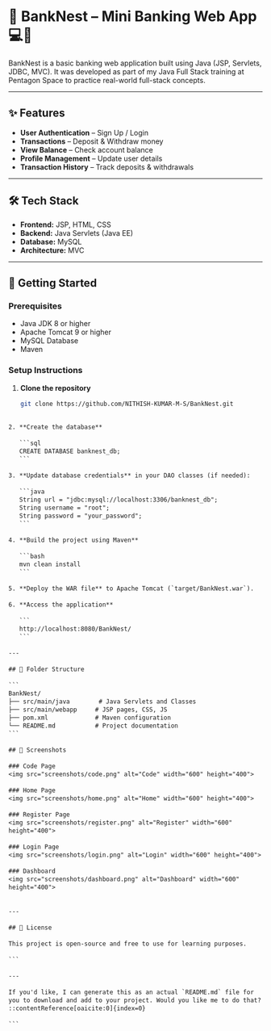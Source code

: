 # 🚀 BankNest – Mini Banking Web App 💻🏦

BankNest is a basic banking web application built using Java (JSP, Servlets, JDBC, MVC). It was developed as part of my Java Full Stack training at Pentagon Space to practice real-world full-stack concepts.

---

## ✨ Features

- **User Authentication** – Sign Up / Login
- **Transactions** – Deposit & Withdraw money
- **View Balance** – Check account balance
- **Profile Management** – Update user details
- **Transaction History** – Track deposits & withdrawals

---

## 🛠 Tech Stack

- **Frontend:** JSP, HTML, CSS
- **Backend:** Java Servlets (Java EE)
- **Database:** MySQL
- **Architecture:** MVC

---

## 🚀 Getting Started

### Prerequisites

- Java JDK 8 or higher
- Apache Tomcat 9 or higher
- MySQL Database
- Maven

### Setup Instructions

1. **Clone the repository**

   ```bash
   git clone https://github.com/NITHISH-KUMAR-M-S/BankNest.git
````

2. **Create the database**

   ```sql
   CREATE DATABASE banknest_db;
   ```

3. **Update database credentials** in your DAO classes (if needed):

   ```java
   String url = "jdbc:mysql://localhost:3306/banknest_db";
   String username = "root";
   String password = "your_password";
   ```

4. **Build the project using Maven**

   ```bash
   mvn clean install
   ```

5. **Deploy the WAR file** to Apache Tomcat (`target/BankNest.war`).

6. **Access the application**

   ```
   http://localhost:8080/BankNest/
   ```

---

## 📂 Folder Structure

```
BankNest/
├── src/main/java        # Java Servlets and Classes
├── src/main/webapp     # JSP pages, CSS, JS
├── pom.xml             # Maven configuration
└── README.md           # Project documentation
```

## 📸 Screenshots

### Code Page
<img src="screenshots/code.png" alt="Code" width="600" height="400">

### Home Page
<img src="screenshots/home.png" alt="Home" width="600" height="400">

### Register Page
<img src="screenshots/register.png" alt="Register" width="600" height="400">

### Login Page
<img src="screenshots/login.png" alt="Login" width="600" height="400">

### Dashboard
<img src="screenshots/dashboard.png" alt="Dashboard" width="600" height="400">


---

## 📝 License

This project is open-source and free to use for learning purposes.

```

---

If you'd like, I can generate this as an actual `README.md` file for you to download and add to your project. Would you like me to do that?
::contentReference[oaicite:0]{index=0}
 
```
